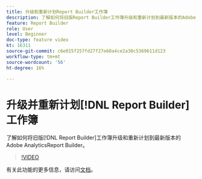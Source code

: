 ```yaml
---
title: 升级和重新计划Report Builder工作簿
description: 了解如何将旧版Report Builder工作簿升级和重新计划到最新版本的Adobe AnalyticsReport Builder。
feature: Report Builder
role: User
level: Beginner
doc-type: feature video
kt: 16311
source-git-commit: c6e015f257fd27f27e60a4ce2a30c5369611d123
workflow-type: tm+mt
source-wordcount: '56'
ht-degree: 16%

---
```


# 升级并重新计划[!DNL Report Builder]工作簿

了解如何将旧版[!DNL Report Builder]工作簿升级和重新计划到最新版本的Adobe AnalyticsReport Builder。

>[!VIDEO](https://video.tv.adobe.com/v/3434957/?quality=12&learn=on)

有关此功能的更多信息，请访问[文档](https://experienceleague.adobe.com/en/docs/analytics/analyze/report-builder/home)。
